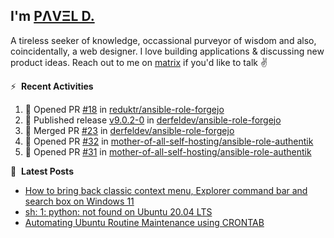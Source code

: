 ## I'm [PΛVΞL D.][homepage]

A tireless seeker of knowledge, occassional purveyor of wisdom and also, coincidentally, a web designer. I love building applications & discussing new product ideas. Reach out to me on [matrix][matrixto] if you'd like to talk ✌️


[homepage]: https://l.dimov.xyz/page?ref=github.com
[matrixto]: https://l.dimov.xyz/matrix?ref=github.com
[github]: https://l.dimov.xyz/github?ref=github.com

:zap: &nbsp;**Recent Activities**
  
<!--START_SECTION:activity-->
1. 💪 Opened PR [#18](https://github.com/reduktr/ansible-role-forgejo/pull/18) in [reduktr/ansible-role-forgejo](https://github.com/reduktr/ansible-role-forgejo)
2. 🚀 Published release [v9.0.2-0](https://github.com/derfeldev/ansible-role-forgejo/releases/tag/v9.0.2-0) in [derfeldev/ansible-role-forgejo](https://github.com/derfeldev/ansible-role-forgejo)
3. 🎉 Merged PR [#23](https://github.com/derfeldev/ansible-role-forgejo/pull/23) in [derfeldev/ansible-role-forgejo](https://github.com/derfeldev/ansible-role-forgejo)
4. 💪 Opened PR [#32](https://github.com/mother-of-all-self-hosting/ansible-role-authentik/pull/32) in [mother-of-all-self-hosting/ansible-role-authentik](https://github.com/mother-of-all-self-hosting/ansible-role-authentik)
5. 💪 Opened PR [#31](https://github.com/mother-of-all-self-hosting/ansible-role-authentik/pull/31) in [mother-of-all-self-hosting/ansible-role-authentik](https://github.com/mother-of-all-self-hosting/ansible-role-authentik)
<!--END_SECTION:activity-->

📑 &nbsp;**Latest Posts**

<!-- DIMOV-POST-LIST:START -->
- [How to bring back classic context menu, Explorer command bar and search box on Windows 11](https://www.dimov.xyz/how-to-bring-back-classic-context-menu-explorer-command-bar-and-search-box-on-windows-11/)
- [sh: 1: python: not found on Ubuntu 20.04 LTS](https://www.dimov.xyz/sh-1-python-not-found/)
- [Automating Ubuntu Routine Maintenance using CRONTAB](https://www.dimov.xyz/automating-ubuntu-routine-maintenance-using-crontab/)
<!-- DIMOV-POST-LIST:END -->
